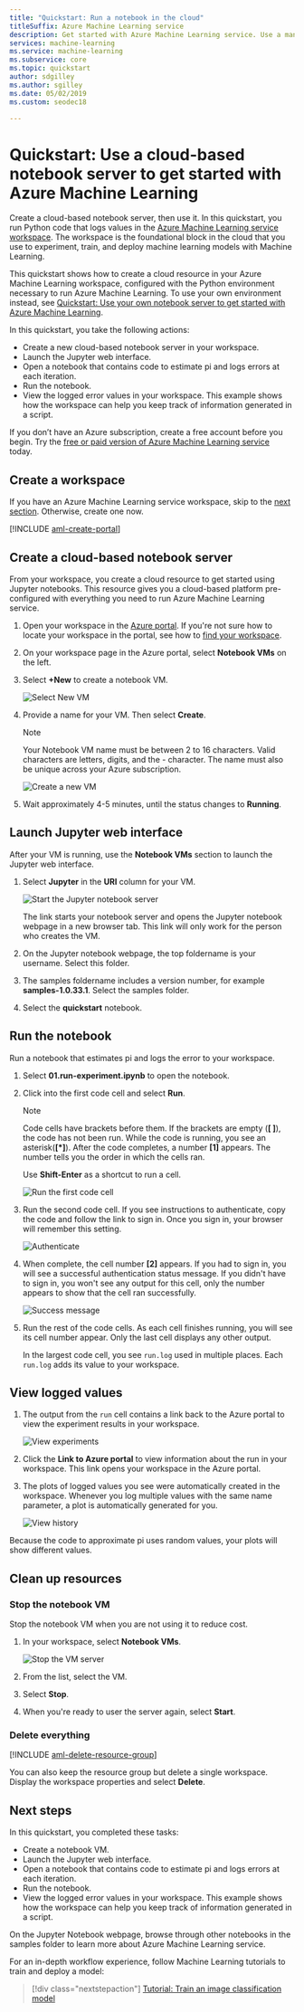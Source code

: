 ```yaml
---
title: "Quickstart: Run a notebook in the cloud"
titleSuffix: Azure Machine Learning service
description: Get started with Azure Machine Learning service. Use a managed notebook server in the cloud to try out your workspace.  Your workspace is the foundational block in the cloud that you use to experiment, train, and deploy machine learning models.  
services: machine-learning
ms.service: machine-learning
ms.subservice: core
ms.topic: quickstart
author: sdgilley
ms.author: sgilley
ms.date: 05/02/2019
ms.custom: seodec18

---
```


# Quickstart: Use a cloud-based notebook server to get started with Azure Machine Learning

Create a cloud-based notebook server, then use it.  In this quickstart, you run Python code that logs values in the [Azure Machine Learning service workspace](concept-azure-machine-learning-architecture.md). The workspace is the foundational block in the cloud that you use to experiment, train, and deploy machine learning models with Machine Learning. 

This quickstart shows how to create a cloud resource in your Azure Machine Learning workspace, configured with the Python environment necessary to run Azure Machine Learning. To use your own environment instead, see [Quickstart: Use your own notebook server to get started with Azure Machine Learning](quickstart-run-local-notebook.md).  

In this quickstart, you take the following actions:

* Create a new cloud-based notebook server in your workspace.
* Launch the Jupyter web interface.
* Open a notebook that contains code to estimate pi and logs errors at each iteration.
* Run the notebook.
* View the logged error values in your workspace. This example shows how the workspace can help you keep track of information generated in a script.

If you don’t have an Azure subscription, create a free account before you begin. Try the [free or paid version of Azure Machine Learning service](https://aka.ms/AMLFree) today.

## Create a workspace

If you have an Azure Machine Learning service workspace, skip to the [next section](#open-the-visual-interface-webpage). Otherwise, create one now.

[!INCLUDE [aml-create-portal](../../../includes/aml-create-in-portal.md)]

## Create a cloud-based notebook server

 From your workspace, you create a cloud resource to get started using Jupyter notebooks. This resource gives you a cloud-based platform pre-configured with everything you need to run Azure Machine Learning service.

1. Open your workspace in the [Azure portal](https://portal.azure.com/).  If you're not sure how to locate your workspace in the portal, see how to [find your workspace](how-to-manage-workspace.md#view).

1. On your workspace page in the Azure portal, select **Notebook VMs** on the left.

1. Select **+New** to create a notebook VM.

     ![Select New VM](./media/quickstart-run-cloud-notebook/add-workstation.png)

1. Provide a name for your VM. Then select **Create**.

    > [!NOTE]
    > Your Notebook VM name must be between 2 to 16 characters. Valid characters are letters, digits, and the - character.  The name must also be unique across your Azure subscription.

    ![Create a new VM](media/quickstart-run-cloud-notebook/create-new-workstation.png)

1. Wait approximately 4-5 minutes, until the status changes to **Running**.

## Launch Jupyter web interface

After your VM is running, use the **Notebook VMs** section to launch the Jupyter web interface.

1. Select **Jupyter** in the **URI** column for your VM.  

    ![Start the Jupyter notebook server](./media/quickstart-run-cloud-notebook/start-server.png)

    The link starts your notebook server and opens the Jupyter notebook webpage in a new browser tab.  This link will only work for the person who creates the VM.

1. On the Jupyter notebook webpage, the top foldername is your username.  Select this folder.

1. The samples foldername includes a version number, for example **samples-1.0.33.1**.  Select the samples folder.

1. Select the **quickstart** notebook.

## Run the notebook

Run a notebook that estimates pi and logs the error to your workspace.

1. Select **01.run-experiment.ipynb** to open the notebook.

1. Click into the first code cell and select **Run**.

    > [!NOTE]
    > Code cells have brackets before them. If the brackets are empty (__[  ]__), the code has not been run. While the code is running, you see an asterisk(__[*]__). After the code completes, a number **[1]** appears.  The number tells you the order in which the cells ran.
    >
    > Use **Shift-Enter** as a shortcut to run a cell.

    ![Run the first code cell](media/quickstart-run-cloud-notebook/cell1.png)

1. Run the second code cell. If you see instructions to authenticate, copy the code and follow the link to sign in. Once you sign in, your browser will remember this setting.  

    ![Authenticate](media/quickstart-run-cloud-notebook/authenticate.png)

1. When complete, the cell number __[2]__ appears.  If you had to sign in, you will see a successful authentication status message.   If you didn't have to sign in, you won't see any output for this cell, only the number appears to show that the cell ran successfully.

    ![Success message](media/quickstart-run-cloud-notebook/success.png)

1. Run the rest of the code cells.  As each cell finishes running, you will see its cell number appear. Only the last cell displays any other output.  

    In the largest code cell, you see `run.log`  used in multiple places. Each `run.log` adds its value to your workspace.

## View logged values

1. The output from the `run` cell contains a link back to the Azure portal to view the experiment results in your workspace.

    ![View experiments](./media/quickstart-run-cloud-notebook/view-exp.png)

1. Click the **Link to Azure portal** to view information about the run in your workspace.  This link opens your workspace in the Azure portal.

1. The plots of logged values you see were automatically created in the workspace. Whenever you log multiple values with the same name parameter, a plot is automatically generated for you.

   ![View history](./media/quickstart-run-cloud-notebook/web-results.png)

Because the code to approximate pi uses random values, your plots will show different values.  

## Clean up resources

### Stop the notebook VM

Stop the notebook VM when you are not using it to reduce cost.  

1. In your workspace, select **Notebook VMs**.

   ![Stop the VM server](./media/quickstart-run-cloud-notebook/stop-server.png)

1. From the list, select the VM.

1. Select **Stop**.

1. When you're ready to user the server again, select **Start**.

### Delete everything

[!INCLUDE [aml-delete-resource-group](../../../includes/aml-delete-resource-group.md)]

You can also keep the resource group but delete a single workspace. Display the workspace properties and select **Delete**.

## Next steps

In this quickstart, you completed these tasks:

* Create a notebook VM.
* Launch the Jupyter web interface.
* Open a notebook that contains code to estimate pi and logs errors at each iteration.
* Run the notebook.
* View the logged error values in your workspace.  This example shows how the workspace can help you keep track of information generated in a script. 

On the Jupyter Notebook webpage, browse through other notebooks in the samples folder to learn more about Azure Machine Learning service.

For an in-depth workflow experience, follow Machine Learning tutorials to train and deploy a model:  

> [!div class="nextstepaction"]
> [Tutorial: Train an image classification model](tutorial-train-models-with-aml.md)
